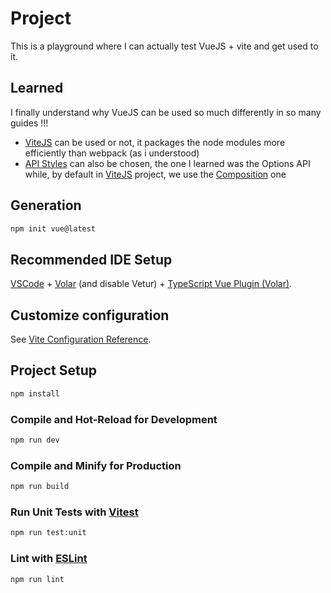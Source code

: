 # Project

This is a playground where I can actually test VueJS + vite and get used to it.

## Learned

I finally understand why VueJS can be used so much differently in so many guides !!!

- [ViteJS](https://vitejs.dev/) can be used or not, it packages the node modules more efficiently than webpack (as i understood)
- [API Styles](https://vuejs.org/guide/introduction.html#api-styles) can also be chosen, the one I learned was the Options API while, by default in [ViteJS](https://vitejs.dev/) project, we use the [Composition](https://www.youtube.com/watch?v=6HUjDKVn0e0) one 

## Generation

```sh
npm init vue@latest
```

## Recommended IDE Setup

[VSCode](https://code.visualstudio.com/) + [Volar](https://marketplace.visualstudio.com/items?itemName=Vue.volar) (and disable Vetur) + [TypeScript Vue Plugin (Volar)](https://marketplace.visualstudio.com/items?itemName=Vue.vscode-typescript-vue-plugin).

## Customize configuration

See [Vite Configuration Reference](https://vitejs.dev/config/).

## Project Setup

```sh
npm install
```

### Compile and Hot-Reload for Development

```sh
npm run dev
```

### Compile and Minify for Production

```sh
npm run build
```

### Run Unit Tests with [Vitest](https://vitest.dev/)

```sh
npm run test:unit
```

### Lint with [ESLint](https://eslint.org/)

```sh
npm run lint
```
